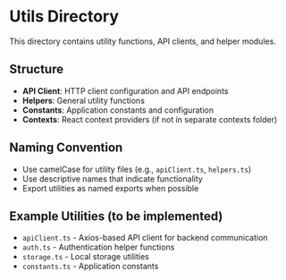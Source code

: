 # Utils Directory

This directory contains utility functions, API clients, and helper modules.

## Structure
- **API Client**: HTTP client configuration and API endpoints
- **Helpers**: General utility functions
- **Constants**: Application constants and configuration
- **Contexts**: React context providers (if not in separate contexts folder)

## Naming Convention
- Use camelCase for utility files (e.g., `apiClient.ts`, `helpers.ts`)
- Use descriptive names that indicate functionality
- Export utilities as named exports when possible

## Example Utilities (to be implemented)
- `apiClient.ts` - Axios-based API client for backend communication
- `auth.ts` - Authentication helper functions
- `storage.ts` - Local storage utilities
- `constants.ts` - Application constants

